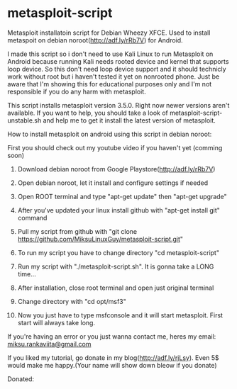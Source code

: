 metasploit-script
=================

Metasploit installatoin script for Debian Wheezy XFCE. Used to install metaspoit on debian noroot(http://adf.ly/rRb7V) for Android.

I made this script so i don't need to use Kali Linux to run Metasploit on Android because running Kali needs rooted device and kernel that supports loop device. So this don't need loop device support and it should technicly work without root but i haven't tested it yet on nonrooted phone. Just be aware that I'm showing this for educational purposes only and I'm not responsible if you do any harm with metasploit.

This script installs metasploit version 3.5.0. Right now newer versions aren't available. If you want to help, you should take a look of metasploit-script-unstable.sh and help me to get it install the latest version of metasploit.

How to install metasploit on android using this script in debian noroot:

First you should check out my youtube video if you haven't yet (comming soon)

1. Download debian noroot from Google Playstore(http://adf.ly/rRb7V)

2. Open debian noroot, let it install and configure settings if needed

3. Open ROOT terminal and type "apt-get update" then "apt-get upgrade"

4. After you've updated your linux install github with "apt-get install git" command

5. Pull my script from github with "git clone https://github.com/MiksuLinuxGuy/metasploit-script.git"

6. To run my script you have to change directory "cd metasploit-script"

7. Run my script with "./metasploit-script.sh". It is gonna take a LONG time...

8. After installation, close root terminal and open just original terminal

9. Change directory with "cd opt/msf3"

10. Now you just have to type msfconsole and it will start metasploit. First start will always take long.

If you're having an error or you just wanna contact me, heres my email: miksu.rankaviita@gmail.com

If you liked my tutorial, go donate in my blog(http://adf.ly/rjLsy). Even 5$ would make me happy.(Your name will show down bleow if you donate)

Donated: 
